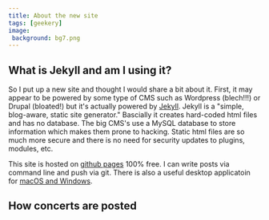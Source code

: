 ```yaml
---
title: About the new site
tags: [geekery]
image:
 background: bg7.png
---
```

## What is Jekyll and am I using it?

So I put up a new site and thought I would share a bit about it. First, it may appear to be powered by some type of CMS such as Wordpress (blech!!!) or Drupal (bloated!) but it's actually powered by [Jekyll](https://jekyllrb.com/). Jekyll is a "simple, blog-aware, static site generator." Bascially it creates hard-coded html files and has no database. The big CMS's use a MySQL database to store information which makes them prone to hacking. Static html files are so much more secure and there is no need for security updates to plugins, modules, etc.

This site is hosted on [github pages](https://github.com/) 100% free. I can write posts via command line and push via git. There is also a useful desktop applicatoin for [macOS and Windows](https://desktop.github.com/). 

## How concerts are posted

